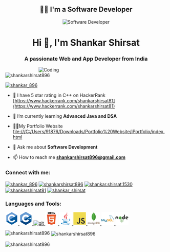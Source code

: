 <h2 align="center">👨‍💻 I'm a Software Developer</h2>
<p align="center">
  <img src="https://media.giphy.com/media/qgQUggAC3Pfv687qPC/giphy.gif" width="400" alt="Software Developer">
</p>


<h1 align="center">Hi 👋, I'm Shankar Shirsat</h1>
<h3 align="center">A passionate Web and App Developer from India</h3>
<img align="right" alt="Coding" width="400" src="https://cdn.dribbble.com/users/1162077/screenshots/3848914/programmer.gif">

<p align="left"> <img src="https://komarev.com/ghpvc/?username=shankarshirsat896&label=Profile%20views&color=0e75b6&style=flat" alt="shankarshirsat896" /> </p>

<p align="left"> <a href="https://twitter.com/shankar_896" target="blank"><img src="https://img.shields.io/twitter/follow/shankar_896?logo=twitter&style=for-the-badge" alt="shankar_896" /></a> </p>

- 🔭 I have 5 star rating in C++ on HackerRank [https://www.hackerrank.com/shankarshirsat81](https://www.hackerrank.com/shankarshirsat81)

- 🌱 I’m currently learning **Advanced Java and DSA**

- 👨‍💻My Portfolio Website [file:///C:/Users/91876/Downloads/Portfolio%20Website/iPortfolio/index.html](file:///C:/Users/91876/Downloads/Portfolio%20Website/iPortfolio/index.html)

- 💬 Ask me about **Software Development**

- 📫 How to reach me **shankarshirsat896@gmail.com**

<h3 align="left">Connect with me:</h3>
<p align="left">
<a href="https://twitter.com/shankar_896" target="blank"><img align="center" src="https://raw.githubusercontent.com/rahuldkjain/github-profile-readme-generator/master/src/images/icons/Social/twitter.svg" alt="shankar_896" height="30" width="40" /></a>
<a href="https://linkedin.com/in/shankarshirsat896" target="blank"><img align="center" src="https://raw.githubusercontent.com/rahuldkjain/github-profile-readme-generator/master/src/images/icons/Social/linked-in-alt.svg" alt="shankarshirsat896" height="30" width="40" /></a>
<a href="https://instagram.com/shankar.shirsat.1530" target="blank"><img align="center" src="https://raw.githubusercontent.com/rahuldkjain/github-profile-readme-generator/master/src/images/icons/Social/instagram.svg" alt="shankar.shirsat.1530" height="30" width="40" /></a>
<a href="https://www.hackerrank.com/shankarshirsat81" target="blank"><img align="center" src="https://raw.githubusercontent.com/rahuldkjain/github-profile-readme-generator/master/src/images/icons/Social/hackerrank.svg" alt="shankarshirsat81" height="30" width="40" /></a>
<a href="https://www.leetcode.com/shankar_shirsat" target="blank"><img align="center" src="https://raw.githubusercontent.com/rahuldkjain/github-profile-readme-generator/master/src/images/icons/Social/leet-code.svg" alt="shankar_shirsat" height="30" width="40" /></a>
</p>

<h3 align="left">Languages and Tools:</h3>
<p align="left"> <a href="https://www.cprogramming.com/" target="_blank" rel="noreferrer"> <img src="https://raw.githubusercontent.com/devicons/devicon/master/icons/c/c-original.svg" alt="c" width="40" height="40"/> </a> <a href="https://www.w3schools.com/cpp/" target="_blank" rel="noreferrer"> <img src="https://raw.githubusercontent.com/devicons/devicon/master/icons/cplusplus/cplusplus-original.svg" alt="cplusplus" width="40" height="40"/> </a> <a href="https://git-scm.com/" target="_blank" rel="noreferrer"> <img src="https://www.vectorlogo.zone/logos/git-scm/git-scm-icon.svg" alt="git" width="40" height="40"/> </a> <a href="https://www.w3.org/html/" target="_blank" rel="noreferrer"> <img src="https://raw.githubusercontent.com/devicons/devicon/master/icons/html5/html5-original-wordmark.svg" alt="html5" width="40" height="40"/> </a>
<a href="https://www.java.com" target="_blank" rel="noreferrer"> <img src="https://raw.githubusercontent.com/devicons/devicon/master/icons/java/java-original.svg" alt="java" width="40" height="40"/> </a> <a href="https://developer.mozilla.org/en-US/docs/Web/JavaScript" target="_blank" rel="noreferrer"> <img src="https://raw.githubusercontent.com/devicons/devicon/master/icons/javascript/javascript-original.svg" alt="javascript" width="40" height="40"/> </a> <a href="https://www.mongodb.com/" target="_blank" rel="noreferrer"> <img src="https://raw.githubusercontent.com/devicons/devicon/master/icons/mongodb/mongodb-original-wordmark.svg" alt="mongodb" width="40" height="40"/> </a> <a href="https://www.mysql.com/" target="_blank" rel="noreferrer"> <img src="https://raw.githubusercontent.com/devicons/devicon/master/icons/mysql/mysql-original-wordmark.svg" alt="mysql" width="40" height="40"/> </a> <a href="https://nodejs.org" target="_blank" rel="noreferrer"> <img src="https://raw.githubusercontent.com/devicons/devicon/master/icons/nodejs/nodejs-original-wordmark.svg" alt="nodejs" width="40" height="40"/> </a>  </p>

<p><img align="left" src="https://github-readme-stats.vercel.app/api/top-langs?username=shankarshirsat896&show_icons=true&locale=en&layout=compact" alt="shankarshirsat896" /></p>

<p>&nbsp;<img align="center" src="https://github-readme-stats.vercel.app/api?username=shankarshirsat896&show_icons=true&locale=en" alt="shankarshirsat896" /></p>

<p><img align="center" src="https://github-readme-streak-stats.herokuapp.com/?user=shankarshirsat896&" alt="shankarshirsat896" /></p>
